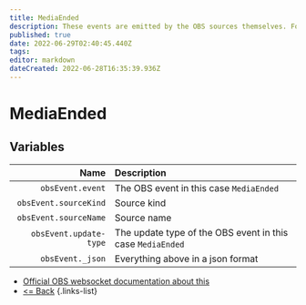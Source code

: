 ```yaml
---
title: MediaEnded
description: These events are emitted by the OBS sources themselves. For example when the media file ends. The behavior depends on the type of media source being used.
published: true
date: 2022-06-29T02:40:45.440Z
tags: 
editor: markdown
dateCreated: 2022-06-28T16:35:39.936Z
---
```


# MediaEnded

## Variables

Name | Description
----:|:------------
| `obsEvent.event` | The OBS event in this case `MediaEnded`
| `obsEvent.sourceKind` | Source kind
| `obsEvent.sourceName` | Source name
| `obsEvent.update-type` | The update type of the OBS event in this case `MediaEnded`
| `obsEvent._json` | Everything above in a json format

* [Official OBS websocket documentation about this](https://github.com/obsproject/obs-websocket/blob/4.x-current/docs/generated/protocol.md#mediaended)
* [<= Back](/en/Integrations/OBS/Events)
{.links-list}